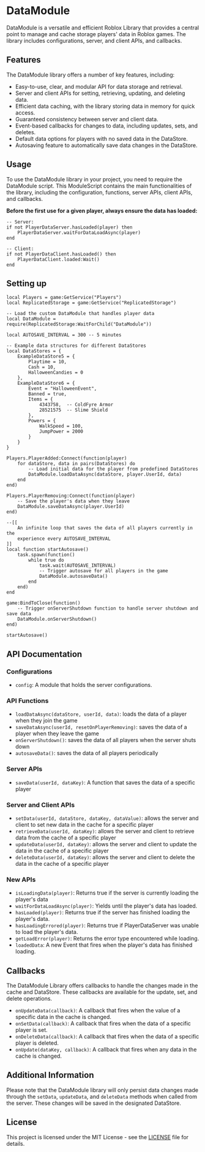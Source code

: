 # DataModule
DataModule is a versatile and efficient Roblox Library that provides a central point to manage and cache storage players' data in Roblox games. The library includes configurations, server, and client APIs, and callbacks. 

## Features
The DataModule library offers a number of key features, including:

* Easy-to-use, clear, and modular API for data storage and retrieval.
* Server and client APIs for setting, retrieving, updating, and deleting data.
* Efficient data caching, with the library storing data in memory for quick access.
* Guaranteed consistency between server and client data.
* Event-based callbacks for changes to data, including updates, sets, and deletes.
* Default data options for players with no saved data in the DataStore.
* Autosaving feature to automatically save data changes in the DataStore.

## Usage
To use the DataModule library in your project, you need to require the DataModule script. This ModuleScript contains the main functionalities of the library, including the configuration, functions, server APIs, client APIs, and callbacks.

**Before the first use for a given player, always ensure the data has loaded:**

~~~
-- Server:
if not PlayerDataServer.hasLoaded(player) then
    PlayerDataServer.waitForDataLoadAsync(player)
end

-- Client: 
if not PlayerDataClient.hasLoaded() then
    PlayerDataClient.loaded:Wait()
end
~~~

## Setting up
~~~
local Players = game:GetService("Players")
local ReplicatedStorage = game:GetService("ReplicatedStorage")

-- Load the custom DataModule that handles player data
local DataModule = require(ReplicatedStorage:WaitForChild("DataModule"))

local AUTOSAVE_INTERVAL = 300 -- 5 minutes

-- Example data structures for different DataStores
local DataStores = {
	ExampleDataStore5 = {
		Playtime = 10,
		Cash = 10,
		HalloweenCandies = 0
	},
	ExampleDataStore6 = {
		Event = "HalloweenEvent",
		Banned = true,
		Items = {
			4343758,  -- ColdFyre Armor
			28521575  -- Slime Shield
		},
		Powers = {
			WalkSpeed = 100,
			JumpPower = 2000
		}
	}
}

Players.PlayerAdded:Connect(function(player)
	for dataStore, data in pairs(DataStores) do
		-- Load initial data for the player from predefined DataStores
		DataModule.loadDataAsync(dataStore, player.UserId, data)
	end
end)

Players.PlayerRemoving:Connect(function(player)
	-- Save the player's data when they leave
	DataModule.saveDataAsync(player.UserId)
end)

--[[
	An infinite loop that saves the data of all players currently in the
	experience every AUTOSAVE_INTERVAL
]]
local function startAutosave()
	task.spawn(function()
		while true do
			task.wait(AUTOSAVE_INTERVAL)
			-- Trigger autosave for all players in the game
			DataModule.autosaveData()
		end
	end)
end

game:BindToClose(function()
	-- Trigger onServerShutdown function to handle server shutdown and save data
	DataModule.onServerShutdown()
end)

startAutosave()
~~~

## API Documentation

### Configurations
* `config`: A module that holds the server configurations.

### API Functions
* `loadDataAsync(dataStore, userId, data)`: loads the data of a player when they join the game
* `saveDataAsync(userId, resetOnPlayerRemoving)`: saves the data of a player when they leave the game
* `onServerShutdown()`: saves the data of all players when the server shuts down
* `autosaveData()`: saves the data of all players periodically

### Server APIs
* `saveData(userId, dataKey)`: A function that saves the data of a specific player

### Server and Client APIs
* `setData(userId, dataStore, dataKey, dataValue)`: allows the server and client to set new data in the cache for a specific player
* `retrieveData(userId, dataKey)`: allows the server and client to retrieve data from the cache of a specific player
* `updateData(userId, dataKey)`: allows the server and client to update the data in the cache of a specific player
* `deleteData(userId, dataKey)`: allows the server and client to delete the data in the cache of a specific player

### New APIs
* `isLoadingData(player)`: Returns true if the server is currently loading the player's data
* `waitForDataLoadAsync(player)`: Yields until the player's data has loaded.
* `hasLoaded(player)`: Returns true if the server has finished loading the player's data.
* `hasLoadingErrored(player)`: Returns true if PlayerDataServer was unable to load the player's data.
* `getLoadError(player)`: Returns the error type encountered while loading.
* `loadedData`: A new Event that fires when the player's data has finished loading.

## Callbacks
The DataModule Library offers callbacks to handle the changes made in the cache and DataStore. These callbacks are available for the update, set, and delete operations.

* `onUpdateData(callback)`: A callback that fires when the value of a specific data in the cache is changed.
* `onSetData(callback)`: A callback that fires when the data of a specific player is set.
* `onDeleteData(callback)`: A callback that fires when the data of a specific player is deleted.
* `onUpdate(dataKey, callback)`: A callback that fires when any data in the cache is changed.

## Additional Information
Please note that the DataModule library will only persist data changes made through the `setData`, `updateData`, and `deleteData` methods when called from the server. These changes will be saved in the designated DataStore.

## License
This project is licensed under the MIT License - see the [LICENSE](LICENSE) file for details.

